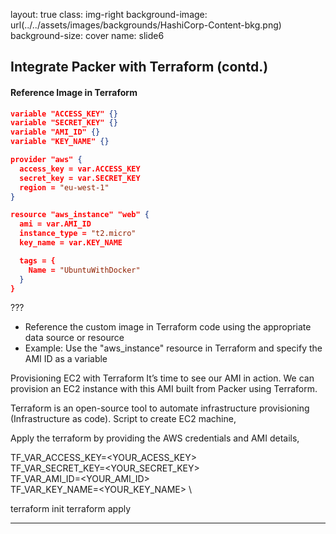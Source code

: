 layout: true
class: img-right
background-image: url(../../assets/images/backgrounds/HashiCorp-Content-bkg.png)
background-size: cover
name: slide6

## Integrate Packer with Terraform (contd.)

#### Reference Image in Terraform

```json
variable "ACCESS_KEY" {}
variable "SECRET_KEY" {}
variable "AMI_ID" {}
variable "KEY_NAME" {}

provider "aws" {
  access_key = var.ACCESS_KEY
  secret_key = var.SECRET_KEY
  region = "eu-west-1"
}

resource "aws_instance" "web" {
  ami = var.AMI_ID
  instance_type = "t2.micro"
  key_name = var.KEY_NAME

  tags = {
    Name = "UbuntuWithDocker"
  }
}
```

???
- Reference the custom image in Terraform code using the appropriate data source or resource
- Example: Use the "aws_instance" resource in Terraform and specify the AMI ID as a variable

Provisioning EC2 with Terraform
It’s time to see our AMI in action. We can provision an EC2 instance with this AMI built from Packer using Terraform.

Terraform is an open-source tool to automate infrastructure provisioning (Infrastructure as code). Script to create EC2 machine,

Apply the terraform by providing the AWS credentials and AMI details,

TF_VAR_ACCESS_KEY=<YOUR_ACESS_KEY> \
TF_VAR_SECRET_KEY=<YOUR_SECRET_KEY> \
TF_VAR_AMI_ID=<YOUR_AMI_ID> \
TF_VAR_KEY_NAME=<YOUR_KEY_NAME> \

terraform init
terraform apply

---

